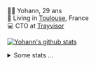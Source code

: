 <p>
  👨🏻 <bold>Yohann</bold>, 29 ans<br/>
  💼 Living in <a href="https://www.google.com/maps?q=toulouse">Toulouse</a>, France<br/>
  💻 CTO at <a href="https://trayvisor.com/">Trayvisor</a><br/>
</p>

<a href="https://github.com/anuraghazra/github-readme-stats"><img align="center" src="https://github-readme-stats-dviw-8taegaswk-yohann84ls-projects.vercel.app//api?username=yohann84L&show_icons=true&include_all_commits=true" alt="Yohann's github stats" /> </a>


<details>
  <summary>Some stats ...</summary><br/>
  

<!--START_SECTION:waka-->
![Code Time](http://img.shields.io/badge/Code%20Time-1%2C187%20hrs%205%20mins-blue)

![Profile Views](http://img.shields.io/badge/Profile%20Views-0-blue)

**🐱 My GitHub Data** 

> 📦 440.9 kB Used in GitHub's Storage 
 > 
> 🚫 Not Opted to Hire
 > 
> 📜 26 Public Repositories 
 > 
> 🔑 21 Private Repositories 
 > 
**I'm an Early 🐤** 

```text
🌞 Morning                19236 commits       ████████░░░░░░░░░░░░░░░░░   30.51 % 
🌆 Daytime                36031 commits       ██████████████░░░░░░░░░░░   57.15 % 
🌃 Evening                7644 commits        ███░░░░░░░░░░░░░░░░░░░░░░   12.12 % 
🌙 Night                  133 commits         ░░░░░░░░░░░░░░░░░░░░░░░░░   00.21 % 
```
📅 **I'm Most Productive on Wednesday** 

```text
Monday                   11776 commits       █████░░░░░░░░░░░░░░░░░░░░   18.68 % 
Tuesday                  11765 commits       █████░░░░░░░░░░░░░░░░░░░░   18.66 % 
Wednesday                13276 commits       █████░░░░░░░░░░░░░░░░░░░░   21.06 % 
Thursday                 12829 commits       █████░░░░░░░░░░░░░░░░░░░░   20.35 % 
Friday                   12207 commits       █████░░░░░░░░░░░░░░░░░░░░   19.36 % 
Saturday                 422 commits         ░░░░░░░░░░░░░░░░░░░░░░░░░   00.67 % 
Sunday                   769 commits         ░░░░░░░░░░░░░░░░░░░░░░░░░   01.22 % 
```


📊 **This Week I Spent My Time On** 

```text
🕑︎ Time Zone: Europe/Paris

💬 Programming Languages: 
Image (svg)              4 hrs 42 mins       ████████████████░░░░░░░░░   65.61 % 
Python                   2 hrs 27 mins       █████████░░░░░░░░░░░░░░░░   34.32 % 
HTTP Request             0 secs              ░░░░░░░░░░░░░░░░░░░░░░░░░   00.07 % 
YAML                     0 secs              ░░░░░░░░░░░░░░░░░░░░░░░░░   00.00 % 
Markdown                 0 secs              ░░░░░░░░░░░░░░░░░░░░░░░░░   00.00 % 

🔥 Editors: 
Figma                    4 hrs 39 mins       ████████████████░░░░░░░░░   64.82 % 
VS Code                  2 hrs 3 mins        ███████░░░░░░░░░░░░░░░░░░   28.55 % 
Zed                      28 mins             ██░░░░░░░░░░░░░░░░░░░░░░░   06.55 % 
Postman                  0 secs              ░░░░░░░░░░░░░░░░░░░░░░░░░   00.07 % 

💻 Operating System: 
Mac                      7 hrs 11 mins       █████████████████████████   100.00 % 
```

**I Mostly Code in Python** 

```text
Python                   25 repos            █████████████░░░░░░░░░░░░   53.19 % 
Jupyter Notebook         4 repos             ██░░░░░░░░░░░░░░░░░░░░░░░   08.51 % 
JavaScript               3 repos             ██░░░░░░░░░░░░░░░░░░░░░░░   06.38 % 
HTML                     2 repos             █░░░░░░░░░░░░░░░░░░░░░░░░   04.26 % 
Shell                    1 repo              █░░░░░░░░░░░░░░░░░░░░░░░░   02.13 % 
```




 Last Updated on 23/01/2025 00:37:33 UTC
<!--END_SECTION:waka-->
